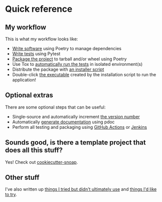 # Quick reference

## My workflow

This is what my workflow looks like:

- [Write software](dev.md) using Poetry to manage dependencies
- [Write tests](write-tests.md) using Pytest
- [Package the project](package.md) to tarball and/or wheel using Poetry
- Use Tox to [automatically run the tests](run-tests.md) in isolated environment(s)
- Distribute the package with [an installer script](install.md)
- Double-click [the executable](install.md) created by the installation script to run the application!

## Optional extras
There are some optional steps that can be useful:

- Single-source and automatically increment [the version number](versions.md)
- Automatically [generate documentation](docs.md) using pdoc
- Perform all testing and packaging using [GitHub Actions](github.md) or [Jenkins](jenkins.md)

## Sounds good, is there a template project that does all this stuff?
Yes! Check out [cookiecutter-snoap](https://github.com/sonotley/cookiecutter-snoap).

## Other stuff

I've also written up [things I tried but didn't ultimately use](others.md) and [things I'd like to try](future.md).